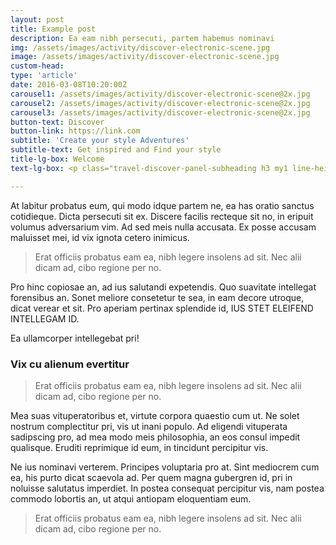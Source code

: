 ```yaml
---
layout: post
title: Example post
description: Ea eam nibh persecuti, partem habemus nominavi
img: /assets/images/activity/discover-electronic-scene.jpg
image: /assets/images/activity/discover-electronic-scene.jpg
custom-head:
type: 'article'
date: 2016-03-08T10:20:00Z
carousel1: /assets/images/activity/discover-electronic-scene@2x.jpg
carousel2: /assets/images/activity/discover-electronic-scene@2x.jpg
carousel3: /assets/images/activity/discover-electronic-scene@2x.jpg
button-text: Discover
button-link: https://link.com
subtitle: 'Create your style Adventures'
subtitle-text: Get inspired and Find your style
title-lg-box: Welcome
text-lg-box: <p class="travel-discover-panel-subheading h3 my1 line-height-2">This is the best blog in the world, because is structured with the last technology.</p><p class="my1"><a class="travel-link" href="#">Read more</a></p>

---
```


At labitur probatus eum, qui modo idque partem ne, ea has oratio sanctus cotidieque. Dicta persecuti sit ex. Discere facilis recteque sit no, in eripuit volumus adversarium vim. Ad sed meis nulla accusata. Ex posse accusam maluisset mei, id vix ignota cetero inimicus.

> Erat officiis probatus eam ea, nibh legere insolens ad sit. Nec alii dicam ad, cibo regione per no.

Pro hinc copiosae an, ad ius salutandi expetendis. Quo suavitate intellegat forensibus an. Sonet meliore consetetur te sea, in eam decore utroque, dicat verear et sit. Pro aperiam pertinax splendide id, IUS STET ELEIFEND INTELLEGAM ID.

<amp-img width="600" height="300" layout="responsive" src="https://lorempixel.com/600/300/people"></amp-img>

<p class="h3-3d">Ea ullamcorper intellegebat pri!</p>

### Vix cu alienum evertitur


> Erat officiis probatus eam ea, nibh legere insolens ad sit. Nec alii dicam ad, cibo regione per no.

Mea suas vituperatoribus et, virtute corpora quaestio cum ut. Ne solet nostrum complectitur pri, vis ut inani populo. Ad eligendi vituperata sadipscing pro, ad mea modo meis philosophia, an eos consul impedit qualisque. Eruditi reprimique id eum, in tincidunt percipitur vis.

<amp-youtube data-videoid="lBTCB7yLs8Y" layout="responsive" width="480" height="270"></amp-youtube>

Ne ius nominavi verterem. Principes voluptaria pro at. Sint mediocrem cum ea, his purto dicat scaevola ad. Per quem magna gubergren id, pri in noluisse salutatus imperdiet. In postea consequat percipitur vis, nam postea commodo lobortis an, ut atqui antiopam eloquentiam eum.

> Erat officiis probatus eam ea, nibh legere insolens ad sit. Nec alii dicam ad, cibo regione per no.
